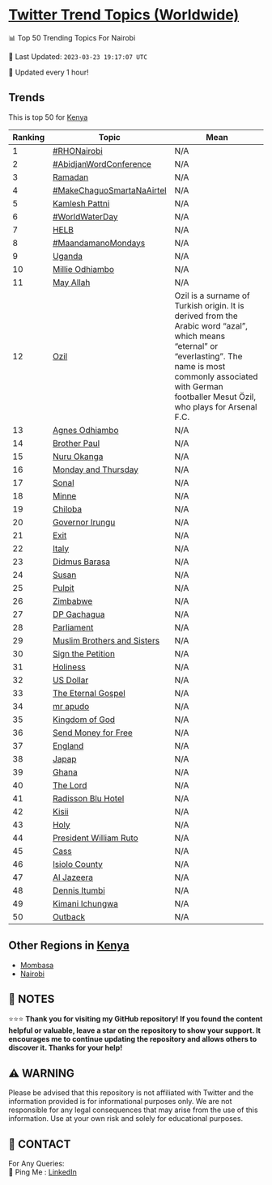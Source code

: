 [Twitter Trend Topics (Worldwide)](https://github.com/ErcinDedeoglu/Twitter-Trend-Topics)
==========


📊 Top 50 Trending Topics For Nairobi

📆 Last Updated: `2023-03-23 19:17:07 UTC`

🔧 Updated every 1 hour!


## Trends

This is top 50 for [Kenya](</Kenya>)

| Ranking | Topic | Mean |
| ------- | ------------ | ------------ |
| 1 | [#RHONairobi](http://twitter.com/search?q=%23RHONairobi) | N/A |
| 2 | [#AbidjanWordConference](http://twitter.com/search?q=%23AbidjanWordConference) | N/A |
| 3 | [Ramadan](http://twitter.com/search?q=Ramadan) | N/A |
| 4 | [#MakeChaguoSmartaNaAirtel](http://twitter.com/search?q=%23MakeChaguoSmartaNaAirtel) | N/A |
| 5 | [Kamlesh Pattni](http://twitter.com/search?q=Kamlesh+Pattni) | N/A |
| 6 | [#WorldWaterDay](http://twitter.com/search?q=%23WorldWaterDay) | N/A |
| 7 | [HELB](http://twitter.com/search?q=HELB) | N/A |
| 8 | [#MaandamanoMondays](http://twitter.com/search?q=%23MaandamanoMondays) | N/A |
| 9 | [Uganda](http://twitter.com/search?q=Uganda) | N/A |
| 10 | [Millie Odhiambo](http://twitter.com/search?q=Millie+Odhiambo) | N/A |
| 11 | [May Allah](http://twitter.com/search?q=May+Allah) | N/A |
| 12 | [Ozil](http://twitter.com/search?q=Ozil) | Ozil is a surname of Turkish origin. It is derived from the Arabic word “azal”, which means “eternal” or “everlasting”. The name is most commonly associated with German footballer Mesut Özil, who plays for Arsenal F.C. |
| 13 | [Agnes Odhiambo](http://twitter.com/search?q=Agnes+Odhiambo) | N/A |
| 14 | [Brother Paul](http://twitter.com/search?q=Brother+Paul) | N/A |
| 15 | [Nuru Okanga](http://twitter.com/search?q=Nuru+Okanga) | N/A |
| 16 | [Monday and Thursday](http://twitter.com/search?q=Monday+and+Thursday) | N/A |
| 17 | [Sonal](http://twitter.com/search?q=Sonal) | N/A |
| 18 | [Minne](http://twitter.com/search?q=Minne) | N/A |
| 19 | [Chiloba](http://twitter.com/search?q=Chiloba) | N/A |
| 20 | [Governor Irungu](http://twitter.com/search?q=Governor+Irungu) | N/A |
| 21 | [Exit](http://twitter.com/search?q=Exit) | N/A |
| 22 | [Italy](http://twitter.com/search?q=Italy) | N/A |
| 23 | [Didmus Barasa](http://twitter.com/search?q=Didmus+Barasa) | N/A |
| 24 | [Susan](http://twitter.com/search?q=Susan) | N/A |
| 25 | [Pulpit](http://twitter.com/search?q=Pulpit) | N/A |
| 26 | [Zimbabwe](http://twitter.com/search?q=Zimbabwe) | N/A |
| 27 | [DP Gachagua](http://twitter.com/search?q=DP+Gachagua) | N/A |
| 28 | [Parliament](http://twitter.com/search?q=Parliament) | N/A |
| 29 | [Muslim Brothers and Sisters](http://twitter.com/search?q=Muslim+Brothers+and+Sisters) | N/A |
| 30 | [Sign the Petition](http://twitter.com/search?q=Sign+the+Petition) | N/A |
| 31 | [Holiness](http://twitter.com/search?q=Holiness) | N/A |
| 32 | [US Dollar](http://twitter.com/search?q=US+Dollar) | N/A |
| 33 | [The Eternal Gospel](http://twitter.com/search?q=The+Eternal+Gospel) | N/A |
| 34 | [mr apudo](http://twitter.com/search?q=mr+apudo) | N/A |
| 35 | [Kingdom of God](http://twitter.com/search?q=Kingdom+of+God) | N/A |
| 36 | [Send Money for Free](http://twitter.com/search?q=Send+Money+for+Free) | N/A |
| 37 | [England](http://twitter.com/search?q=England) | N/A |
| 38 | [Japap](http://twitter.com/search?q=Japap) | N/A |
| 39 | [Ghana](http://twitter.com/search?q=Ghana) | N/A |
| 40 | [The Lord](http://twitter.com/search?q=The+Lord) | N/A |
| 41 | [Radisson Blu Hotel](http://twitter.com/search?q=Radisson+Blu+Hotel) | N/A |
| 42 | [Kisii](http://twitter.com/search?q=Kisii) | N/A |
| 43 | [Holy](http://twitter.com/search?q=Holy) | N/A |
| 44 | [President William Ruto](http://twitter.com/search?q=President+William+Ruto) | N/A |
| 45 | [Cass](http://twitter.com/search?q=Cass) | N/A |
| 46 | [Isiolo County](http://twitter.com/search?q=Isiolo+County) | N/A |
| 47 | [Al Jazeera](http://twitter.com/search?q=Al+Jazeera) | N/A |
| 48 | [Dennis Itumbi](http://twitter.com/search?q=Dennis+Itumbi) | N/A |
| 49 | [Kimani Ichungwa](http://twitter.com/search?q=Kimani+Ichungwa) | N/A |
| 50 | [Outback](http://twitter.com/search?q=Outback) | N/A |



## Other Regions in [Kenya](</Kenya>)

* [Mombasa](</Kenya/Mombasa.md>)
* [Nairobi](</Kenya/Nairobi.md>)



## 📝 NOTES

⭐⭐⭐ **Thank you for visiting my GitHub repository! If you found the content helpful or valuable, leave a star on the repository to show your support. It encourages me to continue updating the repository and allows others to discover it. Thanks for your help!**


## ⚠️ WARNING

Please be advised that this repository is not affiliated with Twitter and the information provided is for informational purposes only. We are not responsible for any legal consequences that may arise from the use of this information. Use at your own risk and solely for educational purposes.


## 📨 CONTACT

 For Any Queries:  
            🏓 Ping Me : [LinkedIn](https://www.linkedin.com/in/ercindedeoglu/)
